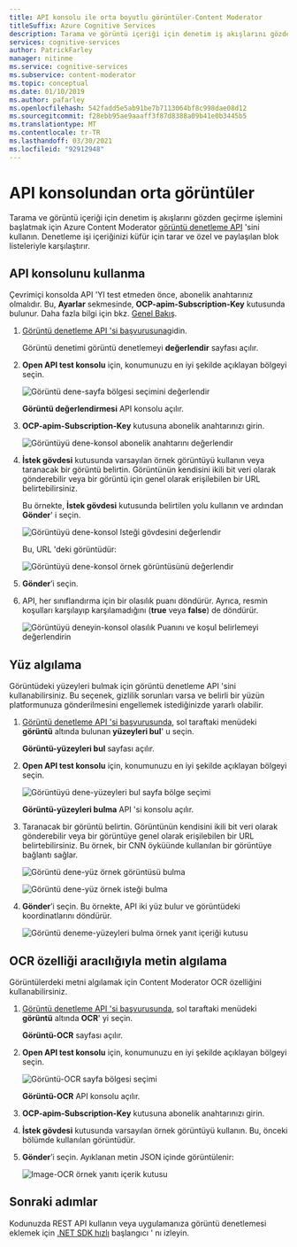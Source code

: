 ```yaml
---
title: API konsolu ile orta boyutlu görüntüler-Content Moderator
titleSuffix: Azure Cognitive Services
description: Tarama ve görüntü içeriği için denetim iş akışlarını gözden geçirme işlemini başlatmak için Azure Content Moderator görüntü denetleme API 'sini kullanın.
services: cognitive-services
author: PatrickFarley
manager: nitinme
ms.service: cognitive-services
ms.subservice: content-moderator
ms.topic: conceptual
ms.date: 01/10/2019
ms.author: pafarley
ms.openlocfilehash: 542fadd5e5ab91be7b7113064bf8c998dae08d12
ms.sourcegitcommit: f28ebb95ae9aaaff3f87d8388a09b41e0b3445b5
ms.translationtype: MT
ms.contentlocale: tr-TR
ms.lasthandoff: 03/30/2021
ms.locfileid: "92912948"
---
```

# <a name="moderate-images-from-the-api-console"></a>API konsolundan orta görüntüler

Tarama ve görüntü içeriği için denetim iş akışlarını gözden geçirme işlemini başlatmak için Azure Content Moderator [görüntü denetleme API](https://westus.dev.cognitive.microsoft.com/docs/services/57cf753a3f9b070c105bd2c1/operations/57cf753a3f9b070868a1f66c) 'sini kullanın. Denetleme işi içeriğinizi küfür için tarar ve özel ve paylaşılan blok listeleriyle karşılaştırır.

## <a name="use-the-api-console"></a>API konsolunu kullanma
Çevrimiçi konsolda API 'YI test etmeden önce, abonelik anahtarınız olmalıdır. Bu, **Ayarlar** sekmesinde, **OCP-apim-Subscription-Key** kutusunda bulunur. Daha fazla bilgi için bkz. [Genel Bakış](overview.md).

1. [Görüntü denetleme API 'si başvurusuna](https://westus.dev.cognitive.microsoft.com/docs/services/57cf753a3f9b070c105bd2c1/operations/57cf753a3f9b070868a1f66c)gidin.

   Görüntü denetimi görüntü denetlemeyi **değerlendir** sayfası açılır.

2. **Open API test konsolu** için, konumunuzu en iyi şekilde açıklayan bölgeyi seçin. 

   ![Görüntü dene-sayfa bölgesi seçimini değerlendir](images/test-drive-region.png)
  
   **Görüntü değerlendirmesi** API konsolu açılır.

3. **OCP-apim-Subscription-Key** kutusuna abonelik anahtarınızı girin.

   ![Görüntüyü dene-konsol abonelik anahtarını değerlendir](images/try-image-api-1.PNG)

4. **İstek gövdesi** kutusunda varsayılan örnek görüntüyü kullanın veya taranacak bir görüntü belirtin. Görüntünün kendisini ikili bit veri olarak gönderebilir veya bir görüntü için genel olarak erişilebilen bir URL belirtebilirsiniz. 

   Bu örnekte, **İstek gövdesi** kutusunda belirtilen yolu kullanın ve ardından **Gönder**' i seçin. 

   ![Görüntüyü dene-konsol Isteği gövdesini değerlendir](images/try-image-api-2.PNG)

   Bu, URL 'deki görüntüdür:

   ![Görüntüyü dene-konsol örnek görüntüsünü değerlendir](images/sample-image.jpg) 

5. **Gönder**’i seçin.

6. API, her sınıflandırma için bir olasılık puanı döndürür. Ayrıca, resmin koşulları karşılayıp karşılamadığını (**true** veya **false**) de döndürür. 

   ![Görüntüyü deneyin-konsol olasılık Puanını ve koşul belirlemeyi değerlendirin](images/try-image-api-3.PNG)

## <a name="face-detection"></a>Yüz algılama

Görüntüdeki yüzeyleri bulmak için görüntü denetleme API 'sini kullanabilirsiniz. Bu seçenek, gizlilik sorunları varsa ve belirli bir yüzün platformunuza gönderilmesini engellemek istediğinizde yararlı olabilir. 

1. [Görüntü denetleme API 'si başvurusunda](https://westus.dev.cognitive.microsoft.com/docs/services/57cf753a3f9b070c105bd2c1/operations/57cf753a3f9b070868a1f66c), sol taraftaki menüdeki **görüntü** altında bulunan **yüzeyleri bul**' u seçin. 

   **Görüntü-yüzeyleri bul** sayfası açılır.

2. **Open API test konsolu** için, konumunuzu en iyi şekilde açıklayan bölgeyi seçin. 

   ![Görüntüyü dene-yüzeyleri bul sayfa bölge seçimi](images/test-drive-region.png)

   **Görüntü-yüzeyleri bulma** API 'si konsolu açılır.

3. Taranacak bir görüntü belirtin. Görüntünün kendisini ikili bit veri olarak gönderebilir veya bir görüntüye genel olarak erişilebilen bir URL belirtebilirsiniz. Bu örnek, bir CNN öyküünde kullanılan bir görüntüye bağlantı sağlar.

   ![Görüntü dene-yüz örnek görüntüsü bulma](images/try-image-api-face-image.jpg)

   ![Görüntü dene-yüz örnek isteği bulma](images/try-image-api-face-request.png)

4. **Gönder**’i seçin. Bu örnekte, API iki yüz bulur ve görüntüdeki koordinatlarını döndürür.

   ![Görüntü deneme-yüzeyleri bulma örnek yanıt içeriği kutusu](images/try-image-api-face-response.png)

## <a name="text-detection-via-ocr-capability"></a>OCR özelliği aracılığıyla metin algılama

Görüntülerdeki metni algılamak için Content Moderator OCR özelliğini kullanabilirsiniz.

1. [Görüntü denetleme API 'si başvurusunda](https://westus.dev.cognitive.microsoft.com/docs/services/57cf753a3f9b070c105bd2c1/operations/57cf753a3f9b070868a1f66c), sol taraftaki menüdeki **görüntü** altında **OCR**' yi seçin. 

   **Görüntü-OCR** sayfası açılır.

2. **Open API test konsolu** için, konumunuzu en iyi şekilde açıklayan bölgeyi seçin. 

   ![Görüntü-OCR sayfa bölgesi seçimi](images/test-drive-region.png)

   **Görüntü-OCR** API konsolu açılır.

3. **OCP-apim-Subscription-Key** kutusuna abonelik anahtarınızı girin.

4. **İstek gövdesi** kutusunda varsayılan örnek görüntüyü kullanın. Bu, önceki bölümde kullanılan görüntüdür.

5. **Gönder**’i seçin. Ayıklanan metin JSON içinde görüntülenir:

   ![Image-OCR örnek yanıtı içerik kutusu](images/try-image-api-ocr.PNG)

## <a name="next-steps"></a>Sonraki adımlar

Kodunuzda REST API kullanın veya uygulamanıza görüntü denetlemesi eklemek için [.NET SDK hızlı](./client-libraries.md?pivots=programming-language-csharp%253fpivots%253dprogramming-language-csharp) başlangıcı ' nı izleyin.